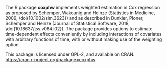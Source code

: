 The R package **coxphw** implements weighted estimation in Cox regression as 
proposed by Schemper, Wakounig and Heinze (Statistics in Medicine, 2009, \doi{10.1002/sim.3623}) 
and as described in Dunkler, Ploner, Schemper and Heinze (Journal of Statistical Software, 2018, \doi{10.18637/jss.v084.i02}). 
The package provides options to estimate time-dependent effects conveniently by
including interactions of covariates with arbitrary functions of time, with or without
making use of the weighting option.

This package is licensed under GPL-2, and available on CRAN:
<https://cran.r-project.org/package=coxphw>.

